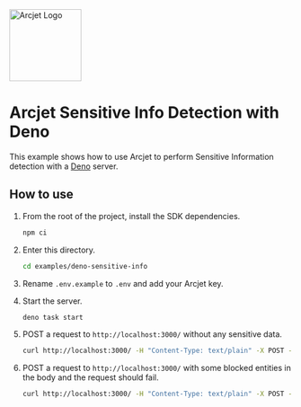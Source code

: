 <a href="https://arcjet.com" target="_arcjet-home">
  <picture>
    <source media="(prefers-color-scheme: dark)" srcset="https://arcjet.com/logo/arcjet-dark-lockup-voyage-horizontal.svg">
    <img src="https://arcjet.com/logo/arcjet-light-lockup-voyage-horizontal.svg" alt="Arcjet Logo" height="128" width="auto">
  </picture>
</a>

# Arcjet Sensitive Info Detection with Deno

This example shows how to use Arcjet to perform Sensitive Information detection
with a [Deno](https://deno.com/) server.

## How to use

1. From the root of the project, install the SDK dependencies.

   ```bash
   npm ci
   ```

2. Enter this directory.

   ```bash
   cd examples/deno-sensitive-info
   ```

3. Rename `.env.example` to `.env` and add your Arcjet key.

4. Start the server.

   ```bash
   deno task start
   ```

5. POST a request to `http://localhost:3000/` without any sensitive data.

   ```bash
   curl http://localhost:3000/ -H "Content-Type: text/plain" -X POST --data "hello world!"
   ```

6. POST a request to `http://localhost:3000/` with some blocked entities in the
   body and the request should fail.

   ```bash
   curl http://localhost:3000/ -H "Content-Type: text/plain" -X POST --data "my email address is test@example.com"
   ```
